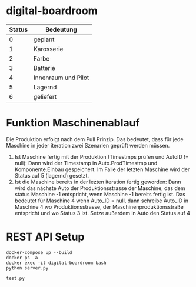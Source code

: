 # digital-boardroom

| Status | Bedeutung           |
|--------|---------------------|
| 0      | geplant             |
| 1      | Karosserie          |
| 2      | Farbe               |
| 3      | Batterie            |
| 4      | Innenraum und Pilot |
| 5      | Lagernd             |
| 6      | geliefert           |


# Funktion Maschinenablauf

Die Produktion erfolgt nach dem Pull Prinzip. Das bedeutet, dass für jede Maschine in jeder iteration zwei Szenarien geprüft werden müssen.
1. Ist Maschine fertig mit der Produktion (Timestmps prüfen und AutoID != null): Dann wird der Timestamp in Auto.ProdTimestmp und Komponente.Einbau gespeichert. Im Falle der letzten Maschine wird der Status auf 5 (lagernd) gesetzt.
2. Ist die Maschine bereits in der lezten iteration fertig geworden: Dann wird das nächste Auto der Produktionsstrasse der Maschine, das dem status Maschine -1 entspricht, wenn Maschine -1 bereits fertig ist. Das bedeutet für Maschine 4 wenn Auto_ID = null, dann schreibe Auto_ID in Maschine 4 wo Produktionsstrasse, der Maschinenproduktionsstraße entspricht und wo Status 3 ist. Setze außerdem in Auto den Status auf 4

# REST API Setup

```
docker-compose up --build
docker ps -a 
docker exec -it digital-boardroom bash
python server.py
```
```
test.py
```